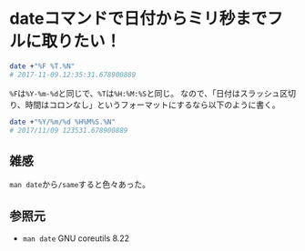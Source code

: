 # dateコマンドで日付からミリ秒までフルに取りたい！

```sh
date +"%F %T.%N"
# 2017-11-09.12:35:31.678900889
```

`%F`は`%Y-%m-%d`と同じで、`%T`は`%H:%M:%S`と同じ。
なので、「日付はスラッシュ区切り、時間はコロンなし」というフォーマットにするなら以下のように書く。

```sh
date +"%Y/%m/%d %H%M%S.%N"
# 2017/11/09 123531.678900889
```

## 雑感

`man date`から`/same`すると色々あった。

## 参照元

- `man date` GNU coreutils 8.22
